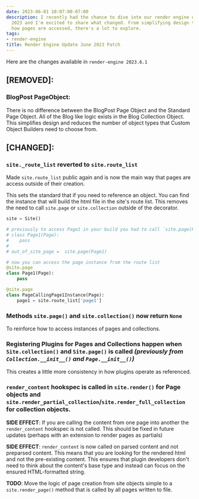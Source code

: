 ```yaml
---
date: 2023-06-01 10:07:00-07:00
description: I recently had the chance to dive into our render engine update for June
  2023 and I'm excited to share what changed. From simplifying design to refreshing
  how pages are accessed, there's a lot to explore.
tags:
- render-engine
title: Render Engine Update June 2023 Patch
---
```


Here are the changes available in `render-engine 2023.6.1`

## [REMOVED]:

### BlogPost PageObject:
There is no difference between the BlogPost Page Object and the Standard Page Object. All of the Blog like logic exists in the Blog Collection Object. This simplifies design and reduces the number of object types that Custom Object Builders need to choose from.

## [CHANGED]:

### `site._route_list` reverted to `site.route_list`
Made `site.route_list` public again and is now the main way that pages are access outside of their creation.

This sets the standard that if you need to reference an object. You can find the instance that will build the html file in the site's route list. This removes the need to call `site.page` or `site.collection` outside of the decorator.

```python
site = Site()

# previously to access Page1 in your build you had to call `site.page(Page1)` or create an out-of-site instance of the page.
# class Page1(Page):  
#    pass
#
# out_of_site_page =  site.page(Page1)

# now you can access the page instance from the route list
@site.page
class Page1(Page):
    pass

@site.page
class PageCallingPage1Instance(Page):
    page1 = site.route_list['page1']
```

### Methods `site.page()` and `site.collection()` now return `None`

To reinforce how to access instances of pages and collections.

### Registering Plugins for Pages and Collections happen when `Site.collection()` and `Site.page()` is called _(previously from `Collection.__init__()` and `Page.__init__()`)_

This creates a little more consistency in how plugins operate as referenced.

### `render_content` hookspec is called in `site.render()` for Page objects and `site.render_partial_collection`/`site.render_full_collection` for collection objects.

**SIDE EFFECT**: If you are calling the content from one page into another the `render_content` hookspec is not called. This should be fixed in future updates (perhaps with an extension to render pages as partials) 

**SIDE EFFECT**: `render_content` is now called on parsed content and not preparsed content. This means that you are looking for the rendered html and not the pre-existing content. This ensures that plugin developers don't need to think about the content's base type and instead can focus on the ensured HTML-formatted string.

**TODO**: Move the logic of page creation from site objects simple to a `site.render_page()` method that is called by all pages written to file.